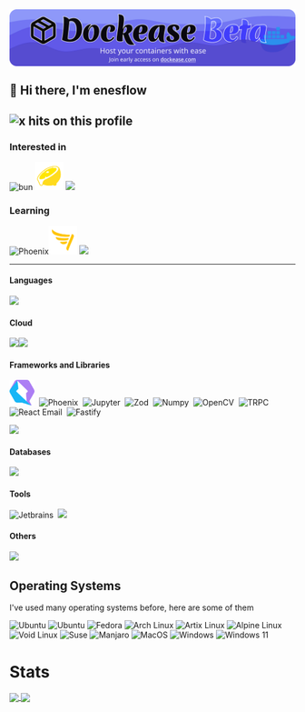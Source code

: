<a href="https://dockease.com">
  <img align="center" src="./dockease-banner-new-fix.png" alt="Dockease Banner" />
</a>
    
## 👋 Hi there, I'm enesflow

![x hits on this profile](https://hits.seeyoufarm.com/api/count/incr/badge.svg?url=https://github.com/enesflow/hit-counter)
---

### Interested in

<img alt="bun" src="https://user-images.githubusercontent.com/709451/182802334-d9c42afe-f35d-4a7b-86ea-9985f73f20c3.png" height="40px" />&nbsp;<img alt="fresh" height="50px" src="https://raw.githubusercontent.com/enesflow/enesflow/main/fresh.png"/>&nbsp;<img src="https://skillicons.dev/icons?i=jest,kubernetes,deno,actix,rabbitmq,lit,tauri&theme=dark">

### Learning

<img alt="Phoenix" height="50px" src="https://cdn.jsdelivr.net/gh/devicons/devicon/icons/phoenix/phoenix-original.svg" /><img alt="Imba" height="50px" src="https://raw.githubusercontent.com/imba/branding-imba/master/yellow-wing-logo/imba.svg">&nbsp;<img src="https://skillicons.dev/icons?i=rust,figma,redis&theme=dark">

---

#### Languages

<img src="https://skillicons.dev/icons?i=html,css,javascript,typescript,cpp,python,elixir,dart,bash&theme=dark"/>

#### Cloud

<img src="https://upload.wikimedia.org/wikipedia/commons/d/d0/Google_Colaboratory_SVG_Logo.svg" height="50px" /><img src="https://skillicons.dev/icons?i=heroku,cloudflare,workers,firebase,aws,netlify,replit&theme=dark">

#### Frameworks and Libraries

<img alt="Qwik" width="44px" src="https://raw.githubusercontent.com/BuilderIO/qwik/4ddb1f1382dbbd0c2651893625fc91c6cac5eb7c/packages/docs/public/logos/qwik-logo.svg" />&nbsp;&nbsp;<img alt="Phoenix" height="50px" src="https://cdn.jsdelivr.net/gh/devicons/devicon/icons/phoenix/phoenix-original.svg" />&nbsp;&nbsp;<img alt="Jupyter" width="50px" src="https://cdn.jsdelivr.net/gh/devicons/devicon/icons/jupyter/jupyter-original.svg" />&nbsp;&nbsp;<img alt="Zod" height="50px" src="https://zod.dev/logo.svg" />&nbsp;&nbsp;<img alt="Numpy" width="44px" src="https://cdn.jsdelivr.net/gh/devicons/devicon/icons/numpy/numpy-original.svg" />&nbsp;&nbsp;<img alt="OpenCV" width="44px" src="https://cdn.jsdelivr.net/gh/devicons/devicon/icons/opencv/opencv-original.svg" />&nbsp;&nbsp;<img alt="TRPC" height="50px" src="https://trpc.io/img/logo.svg" />&nbsp;&nbsp;<img alt="React Email" width="50px" src="https://www.saashub.com/images/app/service_logos/231/cpoksgajl2rz/large.png?1674081654" />&nbsp;&nbsp;<img src="https://github.com/enesflow/enesflow/assets/65719051/010d6d53-4982-4f01-a8d1-a78cf4f2cfcc" alt="Fastify" width="50px" />


<img src="https://skillicons.dev/icons?i=svelte,jquery,sass,prisma,apollo,styledcomponents,processing,vue,react,nextjs,threejs,nodejs,express,flask,tailwindcss,flutter,tensorflow,graphql&theme=dark&perline=9">

#### Databases

<img src="https://skillicons.dev/icons?i=sqlite,mongodb,mysql,postgresql,redis&theme=dark">

#### Tools

<img alt="Jetbrains" width="50px" src="https://cdn.jsdelivr.net/gh/devicons/devicon/icons/jetbrains/jetbrains-original.svg" />&nbsp;&nbsp;<img src="https://skillicons.dev/icons?i=git,docker,postman,github,linux,vim,neovim,vscode,vite&theme=dark">

#### Others

<img src="https://skillicons.dev/icons?i=bots,godot&theme=dark">

## Operating Systems

I've used many operating systems before, here are some of them

<img alt="Ubuntu" src="https://img.shields.io/badge/Ubuntu-E95420?style=for-the-badge&logo=ubuntu&logoColor=white">&nbsp;<img alt="Ubuntu" src="https://img.shields.io/badge/CentOS-E95420?style=for-the-badge&logo=centos&logoColor=white">&nbsp;<img alt="Fedora" src="https://img.shields.io/badge/Fedora-294172?style=for-the-badge&logo=fedora&logoColor=white">&nbsp;<img alt="Arch Linux" src="https://img.shields.io/badge/Arch_Linux-1793D1?style=for-the-badge&logo=arch-linux&logoColor=white">&nbsp;<img alt="Artix Linux" src="https://img.shields.io/badge/Artix_Linux-1793D1?style=for-the-badge&logo=arch-linux&logoColor=white">&nbsp;<img alt="Alpine Linux" src="https://img.shields.io/badge/Alpine_Linux-0D597F?style=for-the-badge&logo=alpine-linux&logoColor=white">&nbsp;<img alt="Void Linux" src="https://img.shields.io/badge/Void_Linux-000000?style=for-the-badge&logo=linux&logoColor=white">&nbsp;<img alt="Suse" src="https://img.shields.io/badge/Suse-0C322C?style=for-the-badge&logo=suse&logoColor=white">&nbsp;<img alt="Manjaro" src="https://img.shields.io/badge/Manjaro-35BF5C?style=for-the-badge&logo=manjaro&logoColor=white">&nbsp;<img alt="MacOS" src="https://img.shields.io/badge/MacOS-000000?style=for-the-badge&logo=apple&logoColor=white">&nbsp;<img alt="Windows" src="https://img.shields.io/badge/Windows-0078D6?style=for-the-badge&logo=windows&logoColor=white">&nbsp;<img alt="Windows 11" src="https://img.shields.io/badge/Windows_11-0078D6?style=for-the-badge&logo=windows&logoColor=white">

# Stats

<a href="https://github.com/enesflow">
  <img align="center" src="https://github-readme-stats-eight-phi-59.vercel.app/api?username=enesflow&theme=dark" />
</a>
<a href="https://github.com/enesflow">
  <img align="center" src="https://github-readme-stats-eight-phi-59.vercel.app/api/top-langs/?username=enesflow&layout=compact&exclude_repo=enesflow.github.io&theme=dark" />
</a>
